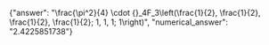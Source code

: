 {"answer": "\\frac{\\pi^2}{4} \\cdot {}_4F_3\\left(\\frac{1}{2}, \\frac{1}{2}, \\frac{1}{2}, \\frac{1}{2}; 1, 1, 1; 1\\right)", "numerical_answer": "2.4225851738"}